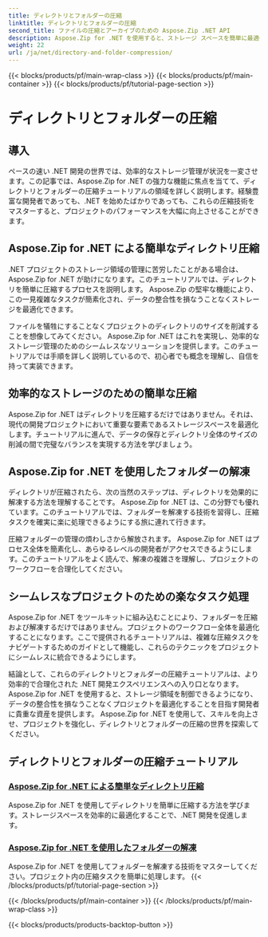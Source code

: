 ```yaml
---
title: ディレクトリとフォルダーの圧縮
linktitle: ディレクトリとフォルダーの圧縮
second_title: ファイルの圧縮とアーカイブのための Aspose.Zip .NET API
description: Aspose.Zip for .NET を使用すると、ストレージ スペースを簡単に最適化できます。 .NET 開発プロジェクトを強化するためのディレクトリの圧縮および解凍テクニックを学びます。
weight: 22
url: /ja/net/directory-and-folder-compression/
---
```


{{< blocks/products/pf/main-wrap-class >}}
{{< blocks/products/pf/main-container >}}
{{< blocks/products/pf/tutorial-page-section >}}

# ディレクトリとフォルダーの圧縮


## 導入

ペースの速い .NET 開発の世界では、効率的なストレージ管理が状況を一変させます。この記事では、Aspose.Zip for .NET の強力な機能に焦点を当てて、ディレクトリとフォルダーの圧縮チュートリアルの領域を詳しく説明します。経験豊富な開発者であっても、.NET を始めたばかりであっても、これらの圧縮技術をマスターすると、プロジェクトのパフォーマンスを大幅に向上させることができます。

## Aspose.Zip for .NET による簡単なディレクトリ圧縮

.NET プロジェクトのストレージ領域の管理に苦労したことがある場合は、Aspose.Zip for .NET が助けになります。このチュートリアルでは、ディレクトリを簡単に圧縮するプロセスを説明します。 Aspose.Zip の堅牢な機能により、この一見複雑なタスクが簡素化され、データの整合性を損なうことなくストレージを最適化できます。

ファイルを犠牲にすることなくプロジェクトのディレクトリのサイズを削減することを想像してみてください。 Aspose.Zip for .NET はこれを実現し、効率的なストレージ管理のためのシームレスなソリューションを提供します。このチュートリアルでは手順を詳しく説明しているので、初心者でも概念を理解し、自信を持って実装できます。

## 効率的なストレージのための簡単な圧縮

Aspose.Zip for .NET はディレクトリを圧縮するだけではありません。それは、現代の開発プロジェクトにおいて重要な要素であるストレージスペースを最適化します。チュートリアルに進んで、データの保存とディレクトリ全体のサイズの削減の間で完璧なバランスを実現する方法を学びましょう。

## Aspose.Zip for .NET を使用したフォルダーの解凍

ディレクトリが圧縮されたら、次の当然のステップは、ディレクトリを効果的に解凍する方法を理解することです。 Aspose.Zip for .NET は、この分野でも優れています。このチュートリアルでは、フォルダーを解凍する技術を習得し、圧縮タスクを確実に楽に処理できるようにする旅に連れて行きます。

圧縮フォルダーの管理の煩わしさから解放されます。 Aspose.Zip for .NET はプロセス全体を簡素化し、あらゆるレベルの開発者がアクセスできるようにします。このチュートリアルをよく読んで、解凍の複雑さを理解し、プロジェクトのワークフローを合理化してください。

## シームレスなプロジェクトのための楽なタスク処理

Aspose.Zip for .NET をツールキットに組み込むことにより、フォルダーを圧縮および解凍するだけではありません。プロジェクトのワークフロー全体を最適化することになります。ここで提供されるチュートリアルは、複雑な圧縮タスクをナビゲートするためのガイドとして機能し、これらのテクニックをプロジェクトにシームレスに統合できるようにします。

結論として、これらのディレクトリとフォルダーの圧縮チュートリアルは、より効率的で合理化された .NET 開発エクスペリエンスへの入り口となります。 Aspose.Zip for .NET を使用すると、ストレージ領域を制御できるようになり、データの整合性を損なうことなくプロジェクトを最適化することを目指す開発者に貴重な資産を提供します。 Aspose.Zip for .NET を使用して、スキルを向上させ、プロジェクトを強化し、ディレクトリとフォルダーの圧縮の世界を探索してください。
## ディレクトリとフォルダーの圧縮チュートリアル
### [Aspose.Zip for .NET による簡単なディレクトリ圧縮](./compress-directory/)
Aspose.Zip for .NET を使用してディレクトリを簡単に圧縮する方法を学びます。ストレージスペースを効率的に最適化することで、.NET 開発を促進します。
### [Aspose.Zip for .NET を使用したフォルダーの解凍](./decompress-folder/)
Aspose.Zip for .NET を使用してフォルダーを解凍する技術をマスターしてください。プロジェクト内の圧縮タスクを簡単に処理します。
{{< /blocks/products/pf/tutorial-page-section >}}

{{< /blocks/products/pf/main-container >}}
{{< /blocks/products/pf/main-wrap-class >}}

{{< blocks/products/products-backtop-button >}}
